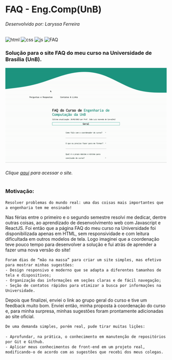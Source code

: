 # FAQ - Eng.Comp(UnB)
###### Desenvolvido por: Laryssa Ferreira
![html](https://img.shields.io/badge/-HTML-red)
![css](https://img.shields.io/badge/-CSS-blue)
![js](https://img.shields.io/badge/-JS-yellowgreen)
![FAQ](https://img.shields.io/badge/-Simple%20FAQ-green)

### Solução para o site FAQ do meu curso na Universidade de Brasília (UnB). 

![](https://github.com/laryferreira/FAQEngCompUnB/blob/studies/show.gif)

###### Clique [aqui](https://laryferreira.github.io/faqengcomp/index.html) para acessar o site.
#

### Motivação:

    Resolver problemas do mundo real: uma das coisas mais importantes que a engenharia tem me ensinado!

Nas férias entre o primeiro e o segundo semestre resolvi me dedicar, dentre outras coisas, ao aprendizado de desenvolvimento web com Javascript e ReactJS. Foi então que a página FAQ do meu curso na Universidade foi disponibilizada apenas em HTML, sem responsividade e com leitura dificultada em outros modelos de tela. Logo imaginei que a coordenação teve pouco tempo para desenvolver a solução e fui atrás de aprender a fazer uma nova versão do site!

    Foram dias de “mão na massa” para criar um site simples, mas efetivo para mostrar minhas sugestões:
    - Design responsivo e moderno que se adapta a diferentes tamanhos de tela e dispositivos;
    - Organização das informações em seções claras e de fácil navegação;
    - Seção de contatos rápidos para otimizar a busca por informações na Universidade.
    
Depois que finalizei, enviei o link ao grupo geral do curso e tive um feedback muito bom.
Enviei então, minha proposta à coordenação do curso e, para minha surpresa, minhas sugestões foram prontamente adicionadas ao site oficial.

    De uma demanda simples, porém real, pude tirar muitas lições:

    - Aprofundar, na prática, o conhecimento em manutenção de repositórios por Git e Github.
    - Aplicar meus conhecimentos de front-end em um projeto real, modificando-o de acordo com as sugestões que recebi dos meus colegas.
